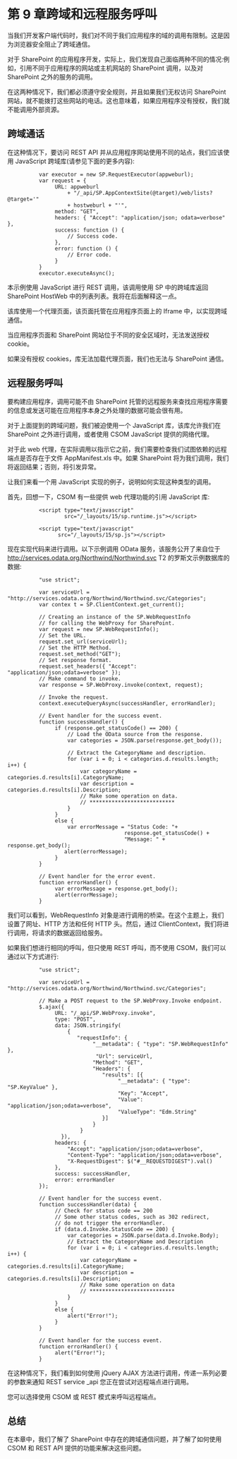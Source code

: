 # 第 9 章跨域和远程服务呼叫

当我们开发客户端代码时，我们对不同于我们应用程序的域的调用有限制。这是因为浏览器安全阻止了跨域通信。

对于 SharePoint 的应用程序开发，实际上，我们发现自己面临两种不同的情况:例如，引用不同于应用程序的网站或主机网站的 SharePoint 调用，以及对 SharePoint 之外的服务的调用。

在这两种情况下，我们都必须遵守安全规则，并且如果我们无权访问 SharePoint 网站，就不能拨打这些网站的电话。这也意味着，如果应用程序没有授权，我们就不能调用外部资源。

## 跨域通话

在这种情况下，要访问 REST API 并从应用程序网站使用不同的站点，我们应该使用 JavaScript 跨域库(请参见下面的更多内容):

```
          var executor = new SP.RequestExecutor(appweburl);
          var request = {
               URL: appweburl
                   + "/_api/SP.AppContextSite(@target)/web/lists?@target='"
                   + hostweburl + "'",
               method: "GET",
               headers: { "Accept": "application/json; odata=verbose" },
               success: function () {
                   // Success code.
               },
               error: function () {
                   // Error code.
               }
          }
          executor.executeAsync();

```

本示例使用 JavaScript 进行 REST 调用，该调用使用 SP 中的跨域库返回 SharePoint HostWeb 中的列表列表。我将在后面解释这一点。

该库使用一个代理页面，该页面托管在应用程序页面上的 Iframe 中，以实现跨域通信。

当应用程序页面和 SharePoint 网站位于不同的安全区域时，无法发送授权 cookie。

如果没有授权 cookies，库无法加载代理页面，我们也无法与 SharePoint 通信。

## 远程服务呼叫

要构建应用程序，调用可能不由 SharePoint 托管的远程服务来查找应用程序需要的信息或发送可能在应用程序本身之外处理的数据可能会很有用。

对于上面提到的跨域问题，我们被迫使用一个 JavaScript 库，该库允许我们在 SharePoint 之外进行调用，或者使用 CSOM JavaScript 提供的网络代理。

对于此 web 代理，在实际调用以指示它之前，我们需要检查我们试图依赖的远程端点是否存在于文件 AppManifest.xls 中。如果 SharePoint 将为我们调用，我们将返回结果；否则，将引发异常。

让我们来看一个用 JavaScript 实现的例子，说明如何实现这种类型的调用。

首先，回想一下，CSOM 有一些提供 web 代理功能的引用 JavaScript 库:

```
          <script type="text/javascript"
                  src="/_layouts/15/sp.runtime.js"></script>

          <script type="text/javascript"
		        src="/_layouts/15/sp.js"></script>

```

现在实现代码来进行调用。以下示例调用 OData 服务，该服务公开了来自位于 http://services.odata.org/Northwind/Northwind.svc T2 的罗斯文示例数据库的数据:

```
          "use strict";

          var serviceUrl = "http://services.odata.org/Northwind/Northwind.svc/Categories";
          var contex t = SP.ClientContext.get_current();

          // Creating an instance of the SP.WebRequestInfo
          // for calling the WebProxy for SharePoint.
          var request = new SP.WebRequestInfo();
          // Set the URL.
          request.set_url(serviceUrl);
          // Set the HTTP Method.
          request.set_method("GET");
          // Set response format.
          request.set_headers({ "Accept": "application/json;odata=verbose" });
          // Make command to invoke.
          var response = SP.WebProxy.invoke(context, request);

          // Invoke the request.
          context.executeQueryAsync(successHandler, errorHandler);

          // Event handler for the success event.
          function successHandler() {
               if (response.get_statusCode() == 200) {
                   // Load the OData source from the response.
                   var categories = JSON.parse(response.get_body());

                   // Extract the CategoryName and description.
                   for (var i = 0; i < categories.d.results.length; i++) {
                       var categoryName = categories.d.results[i].CategoryName;
                       var description = categories.d.results[i].Description;
                       // Make some operation on data.
                       // ***************************
                   }
               }
               else {
                   var errorMessage = "Status Code: "+
                                     response.get_statusCode() +
                                     "Message: " + response.get_body();
                  alert(errorMessage);
               }
          }

          // Event handler for the error event.
          function errorHandler() {
               var errorMessage = response.get_body();
               alert(errorMessage);
          }

```

我们可以看到，WebRequestInfo 对象是进行调用的桥梁。在这个主题上，我们设置了网址、HTTP 方法和任何 HTTP 头。然后，通过 ClientContext，我们将进行调用，将请求的数据返回给服务。

如果我们想进行相同的呼叫，但只使用 REST 呼叫，而不使用 CSOM，我们可以通过以下方式进行:

```
          "use strict";

          var serviceUrl = "http://services.odata.org/Northwind/Northwind.svc/Categories";

          // Make a POST request to the SP.WebProxy.Invoke endpoint.
          $.ajax({
               URL: "/_api/SP.WebProxy.invoke",
               type: "POST",
               data: JSON.stringify(
                   {
                      "requestInfo": {
                           "__metadata": { "type": "SP.WebRequestInfo" },
                            "Url": serviceUrl,
                           "Method": "GET",
                           "Headers": {
                              "results": [{
                                   "__metadata": { "type": "SP.KeyValue" },
                                   "Key": "Accept",
                                   "Value": "application/json;odata=verbose",
                                   "ValueType": "Edm.String"
                              }]
                           }
                       }
                 }),
               headers: {
                   "Accept": "application/json;odata=verbose",
                   "Content-Type": "application/json;odata=verbose",
                   "X-RequestDigest": $("#__REQUESTDIGEST").val()
               },
               success: successHandler,
               error: errorHandler
          });

          // Event handler for the success event.
          function successHandler(data) {
               // Check for status code == 200
               // Some other status codes, such as 302 redirect,
               // do not trigger the errorHandler.
               if (data.d.Invoke.StatusCode == 200) {
                   var categories = JSON.parse(data.d.Invoke.Body);
                   // Extract the CategoryName and Description
                   for (var i = 0; i < categories.d.results.length; i++) {
                       var categoryName = categories.d.results[i].CategoryName;
                       var description = categories.d.results[i].Description;
                       // Make some operation on data
                       // ***************************
                   }
               }
               else {
                   alert("Error!");
               }
          }

          // Event handler for the success event.
          function errorHandler() {
               alert("Error!");
          }

```

在这种情况下，我们看到如何使用 jQuery AJAX 方法进行调用，传递一系列必要的参数来通知 REST service _api 您正在尝试对远程端点进行调用。

您可以选择使用 CSOM 或 REST 模式来呼叫远程端点。

## 总结

在本章中，我们了解了 SharePoint 中存在的跨域通信问题，并了解了如何使用 CSOM 和 REST API 提供的功能来解决这些问题。